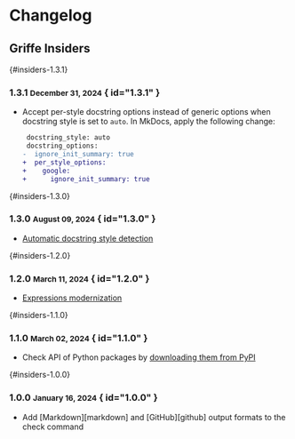 # Changelog

## Griffe Insiders

[](){#insiders-1.3.1}
### 1.3.1 <small>December 31, 2024</small> { id="1.3.1" }

- Accept per-style docstring options instead of generic options when docstring style is set to `auto`.
    In MkDocs, apply the following change:

    ```diff
     docstring_style: auto
     docstring_options:
    -  ignore_init_summary: true
    +  per_style_options:
    +    google:
    +      ignore_init_summary: true
    ```

[](){#insiders-1.3.0}

### 1.3.0 <small>August 09, 2024</small> { id="1.3.0" }

- [Automatic docstring style detection](../reference/docstrings.md#auto-style)

[](){#insiders-1.2.0}

### 1.2.0 <small>March 11, 2024</small> { id="1.2.0" }

- [Expressions modernization](../guide/users/navigating.md#modernization)

[](){#insiders-1.1.0}

### 1.1.0 <small>March 02, 2024</small> { id="1.1.0" }

- Check API of Python packages by [downloading them from PyPI](../guide/users/checking.md#using-pypi)

[](){#insiders-1.0.0}

### 1.0.0 <small>January 16, 2024</small> { id="1.0.0" }

- Add [Markdown][markdown] and [GitHub][github] output formats to the check command
